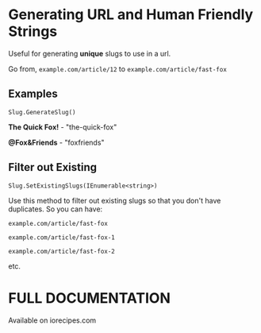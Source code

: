 # Generating URL and Human Friendly Strings

Useful for generating **unique** slugs to use in a url. 

Go from, `example.com/article/12` to `example.com/article/fast-fox`

## Examples
`Slug.GenerateSlug()`

**The Quick Fox!** - "the-quick-fox"

**@Fox&Friends** - "foxfriends"

## Filter out Existing

`Slug.SetExistingSlugs(IEnumerable<string>)`

Use this method to filter out existing slugs so that you don't have duplicates. So you can have:

`example.com/article/fast-fox`

`example.com/article/fast-fox-1`

`example.com/article/fast-fox-2`

etc. 

# FULL DOCUMENTATION
Available on iorecipes.com
